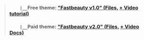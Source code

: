 > ### `    |__`Free theme: ["Fastbeauty v1.0" (Files,](https://github.com/VideoCovery/FastbeautyBloggerTheme) [+ Video tutorial)](https://youtube.com/@VideoCovery)
> ### `    |__`Paid theme: ["Fastbeauty v2.0" (Files,](#) [+ Video Docs)](https://youtube.com/@VideoCovery)
>
